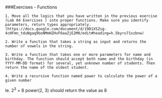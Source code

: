 ###Exercises  - Functions

    1. Move all the logics that you have written in the previous exercise (Lab 04 Exercises ) into proper functions. Make sure you identify parameters, return types appropriately. (https://docs.google.com/document/d/19D1XSZsg-4cHFmn_tduNgaq9boNMmHZHvFOaaZjE2M0/edit#heading=h.5byru71xzbnw)

    2. Write a function that takes a string as input and returns the number of vowels in the string.

    3. Write a function that takes one or more parameters for name and birthday. The function should accept both name and the birthday (in YYYY-MM-DD format) for several, yet unknown number of students. Then return the name of the oldest student.

    4. Write a recursive function named power to calculate the power of a given number
Ie.  2<sup>3</sup> = 8
power(2, 3) should return the value as 8
